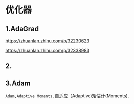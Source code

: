 # 优化器

## 1.AdaGrad

https://zhuanlan.zhihu.com/p/32230623



https://zhuanlan.zhihu.com/p/32338983



## 2.

## 3.Adam

​	`Adam,Adaptive Moments.`自适应（Adaptive)矩估计(Moments).

